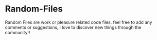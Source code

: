 # Random-Files
Random Files are work or pleasure related code files. feel free to add any comments or suggestions, I love to discover new things through the community!!
